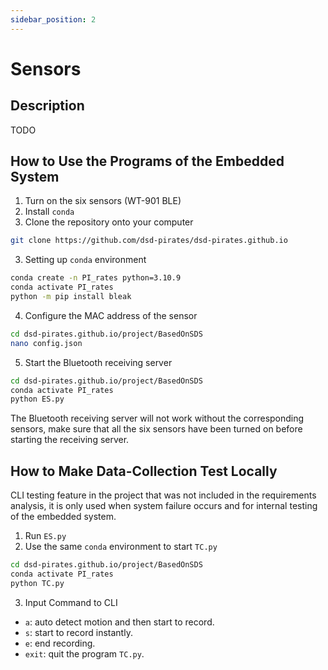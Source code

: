 ```yaml
---
sidebar_position: 2
---
```


# Sensors

## Description

TODO

## How to Use the Programs of the Embedded System

1. Turn on the six sensors (WT-901 BLE)
2. Install `conda`
3. Clone the repository onto your computer

```bash
git clone https://github.com/dsd-pirates/dsd-pirates.github.io
```

3. Setting up `conda` environment

```bash
conda create -n PI_rates python=3.10.9
conda activate PI_rates
python -m pip install bleak
```

4. Configure the MAC address of the sensor

```bash
cd dsd-pirates.github.io/project/BasedOnSDS
nano config.json
```

5. Start the Bluetooth receiving server

```bash
cd dsd-pirates.github.io/project/BasedOnSDS
conda activate PI_rates
python ES.py
```

The Bluetooth receiving server will not work without the corresponding sensors, make sure that all the six sensors have been turned on before starting the receiving server.

## How to Make Data-Collection Test Locally

CLI testing feature in the project that was not included in the requirements analysis, it is only used when system failure occurs and for internal testing of the embedded system.

1. Run `ES.py` 
2. Use the same `conda` environment to start `TC.py`

```bash
cd dsd-pirates.github.io/project/BasedOnSDS
conda activate PI_rates
python TC.py
```

3. Input Command to CLI

- `a`: auto detect motion and then start to record.
- `s`: start  to record instantly.
- `e`: end recording.
- `exit`: quit the program `TC.py`.

